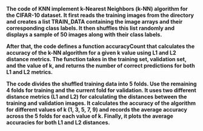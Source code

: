 **The code of KNN implement k-Nearest Neighbors (k-NN) algorithm for the CIFAR-10 dataset.
It first reads the training images from the directory and creates a list TRAIN_DATA containing the image arrays and their corresponding class labels. 
It then shuffles this list randomly and displays a sample of 50 images along with their class labels.**

**After that, the code defines a function accuracyCount that calculates the accuracy of the k-NN algorithm for a given k value using L1 and L2 distance metrics. The function takes in the training set, validation set, and the value of k, and returns the number of correct predictions for both L1 and L2 metrics.**

**The code divides the shuffled training data into 5 folds. Use the remaining 4 folds for training and the current fold for validation. It uses two different distance metrics (L1 and L2)
for calculating the distances between the training and validation images. It calculates the accuracy of the algorithm for different values of 
k (1, 3, 5, 7, 9) and records the average accuracy across the 5 folds for each value of k.
Finally, it plots the average accuracies for both L1 and L2 distances.**
